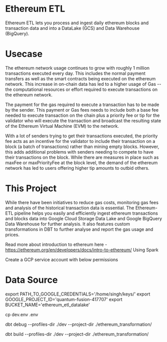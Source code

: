 # Ethereum ETL
Ethereum ETL lets you process and ingest daily ethereum blocks and transaction data and into a DataLake (GCS) and Data Warehouse (BigQuery).

# Usecase
The ethereum network usage continues to grow with roughly 1 million transactions executed every day. This includes the normal payment transfers as well as the smart contracts being executed on the ethereum network. This increase in on-chain data has led to a higher usage of Gas -- the computational resources or effort required to execute transactions on the ethereum network.

The payment for the gas required to execute a transaction has to be made by the sender. This payment or Gas fees needs to include both a base fee needed to execute transaction on the chain plus a priority fee or tip for the validator who will execute the transaction and broadcast the resulting state of the Ethereum Virtual Machine (EVM) to the network.

With a lot of senders trying to get their transactions executed, the priority fee acts as an incentive for the validator to include their transaction on a block (a batch of transactions) rather than mining empty blocks.
However, this adds additional problems with senders needing to compete to have their transactions on the block. While there are measures in place such as maxFee or maxPriorityFee at the block level, the demand of the ethereum network has led to users offering higher tip amounts to outbid others.

# This Project
While there have been initiatives to reduce gas costs, monitoring gas fees and analysis of the historical transaction data is essential. The Ethereum-ETL pipeline helps you easily and efficiently ingest ethereum transactions and blocks data into Google Cloud Storage Data Lake and Google BigQuery Data Warehouse for further analysis. It also features custom transformations in DBT to further analyse and report the gas usage and prices.
<!-- 
Tools such as Etherscan and other Gas Estimators have been in market to guide users on average Gas prices.  -->

Read more about introduction to ethereum here - https://ethereum.org/en/developers/docs/intro-to-ethereum/
Using Spark

Create a GCP service account with below permissions


# Data Source
export PATH_TO_GOOGLE_CREDENTIALS='/home/singh/keys/'
export GOOGLE_PROJECT_ID='quantum-fusion-417707'
export BUCKET_NAME='ethereum_etl_datalake'


cp dev.env .env


dbt debug --profiles-dir ./dev --project-dir ./ethereum_transformation/


dbt build --profiles-dir ./dev --project-dir ./ethereum_transformation/

